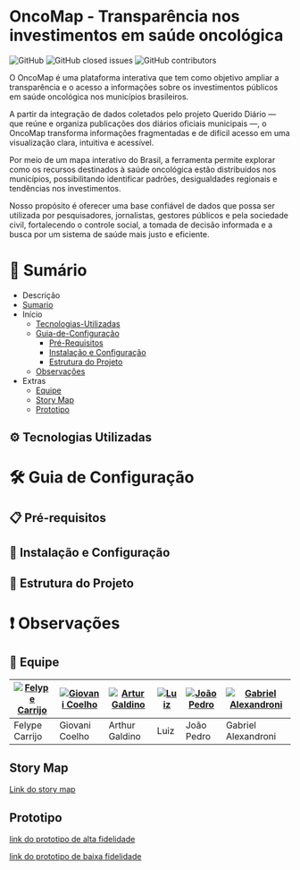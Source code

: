 # OncoMap - Transparência nos investimentos em saúde oncológica

![GitHub](https://img.shields.io/github/license/unb-mds/2025-2-OncoMap)
![GitHub closed issues](https://img.shields.io/github/issues-closed/unb-mds/2025-2-OncoMap)
![GitHub contributors](https://img.shields.io/github/contributors/unb-mds/2025-2-OncoMap)


O OncoMap é uma plataforma interativa que tem como objetivo ampliar a transparência e o acesso a informações sobre os investimentos públicos em saúde oncológica nos municípios brasileiros.

A partir da integração de dados coletados pelo projeto Querido Diário — que reúne e organiza publicações dos diários oficiais municipais —, o OncoMap transforma informações fragmentadas e de difícil acesso em uma visualização clara, intuitiva e acessível.

Por meio de um mapa interativo do Brasil, a ferramenta permite explorar como os recursos destinados à saúde oncológica estão distribuídos nos municípios, possibilitando identificar padrões, desigualdades regionais e tendências nos investimentos.

Nosso propósito é oferecer uma base confiável de dados que possa ser utilizada por pesquisadores, jornalistas, gestores públicos e pela sociedade civil, fortalecendo o controle social, a tomada de decisão informada e a busca por um sistema de saúde mais justo e eficiente.

# 📝 Sumário
- Descrição
- [Sumario](#-sum%C3%A1rio)
- Início
  - [Tecnologias-Utilizadas](#%EF%B8%8F-tecnologias-utilizadas)
  - [Guia-de-Configuração](#-guia-de-configuração)
    - [Pré-Requisitos](#-pré-requisitos)
    - [Instalação e Configuração](#-instalação-e-configuração)
    - [Estrutura do Projeto](#-estrutura-do-projeto)
  - [Observações](#-observações)
- Extras
  - [Equipe](#-equipe)
  - [Story Map](#story-map)
  - [Prototipo](#prototipo)

## ⚙️ Tecnologias Utilizadas

# 🛠 Guia de Configuração 

## 📋 Pré-requisitos

## 🚀 Instalação e Configuração

## 📁 Estrutura do Projeto

# ❗ Observações

## 👥 Equipe

| [![Felype Carrijo](https://avatars.githubusercontent.com/u/168106790?v=4)](https://github.com/Flyxs) | [![Giovani Coelho](https://avatars.githubusercontent.com/u/176083022?v=4)](https://github.com/Gotc2607) | [![Artur Galdino](https://avatars.githubusercontent.com/u/187340217?v=4)](https://github.com/ArturFGaldino) | [![Luiz](https://avatars.githubusercontent.com/u/212640680?v=4)](https://github.com/Luizz97) | [![João Pedro](https://avatars.githubusercontent.com/u/178330046?v=4)](https://github.com/joaoPedro-201) | [![Gabriel Alexandroni](https://avatars.githubusercontent.com/u/170197026?v=4)](https://github.com/Alexandroni07) |
|-------------------------------------------------------------|-----------------------------------------------------------|-----------------------------------------------------------|-----------------------------------------------------------|-------------------------------------------------------------|-------------------------------------------------------------|
| Felype Carrijo | Giovani Coelho | Arthur Galdino | Luiz | João Pedro | Gabriel Alexandroni |

## Story Map

[Link do story map](https://www.figma.com/board/8Jsltq8BOL65CsMoRWFjik/Template-MDS--Copy-?node-id=0-1&p=f&t=qNEzS63nFVyC3kB9-0)

## Prototipo

[link do prototipo de alta fidelidade](https://www.figma.com/design/XyUsffocEKRw7przVsbk0n/Pagina-do-projeto?node-id=0-1&p=f&t=NCglUxCaxCXUAbg9-0)

[link do prototipo de baixa fidelidade](https://www.figma.com/design/td5oKsmfHCtT9CSPFzKU13/baixa-fidelidada?node-id=0-1&t=gMAdAvQszOHO9gqo-1)
